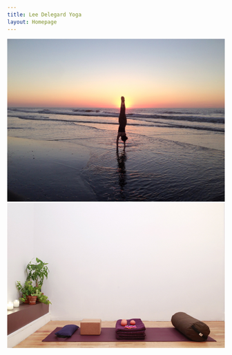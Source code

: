 ```yaml
---
title: Lee Delegard Yoga
layout: Homepage
---
```


<img class="half-width" src="../assets/leedawnsunset-1.jpg" />
<img class="half-width" src="../assets/room.jpg" />
